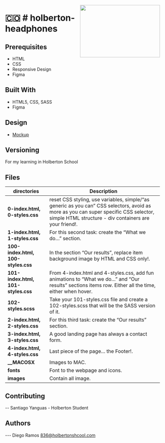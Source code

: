 <p>
<img width="260" height="170" src="https://previews.123rf.com/images/yupiramos/yupiramos1711/yupiramos171120297/90234495-dise%C3%B1o-de-gr%C3%A1ficos-vectoriales-de-dibujos-animados-lindo-auriculares-azules.jpg" align="right" >
</p>

# :colombia: # holberton-headphones

## Prerequisites

- HTML
- CSS
- Responsive Design
- Figma

## Built With

- HTML5, CSS, SASS
- Figma

## Design

* <a href="https://www.figma.com/file/gkWRcFqkwtruWZgSfnnHF0/Holberton-School---Headphone-company?node-id=0%3A1" target="_blank">Mockup</a>


## Versioning

For my learning in Holberton School


## Files

| directories                | Description                                                                 |
| -------------------------- | --------------------------------------------------------------------------- |
|**0-index.html, 0-styles.css**| reset CSS styling, use variables, simple/“as generic as you can” CSS selectors, avoid as more as you can super specific CSS selector, simple HTML structure - div containers are your friend!. |
|**1-index.html, 1-styles.css**| For this second task: create the “What we do…” section. |
|**100-index.html, 100-styles.css**| In the section “Our results”, replace item background image by HTML and CSS only!. |
|**101-index.html, 101-styles.css**| From 4-index.html and 4-styles.css, add fun animations to “What we do…” and “Our results” sections items row. Either all the time, either when hover. |
|**102-styles.scss**| Take your 101-styles.css file and create a 102-styles.scss that will be the SASS version of it. |
|**2-index.html, 2-styles.css**| For this third task: create the “Our results” section. |
|**3-index.html, 3-styles.css**| A good landing page has always a contact form. |
|**4-index.html, 4-styles.css**| Last piece of the page… the Footer!. |
|**__MACOSX**| Images to MAC. |
|**fonts**| Font to the webpage and icons. |
|**images**| Contain all image. |


## Contributing

-- Santiago Yanguas - Holberton Student

## Authors

--- Diego Ramos 836@holbertonshcool.com